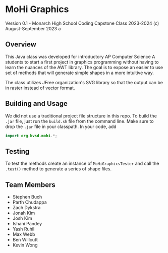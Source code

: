 # MoHi Graphics

Version 0.1 - Monarch High School Coding Capstone Class 2023-2024
(c) August-September 2023
a
## Overview
This Java class was developed for introductory AP Computer Science A students to start a first project in graphics programming without having to learn the nuances of the AWT library. The goal is to expose an easier to use set of methods that will generate simple shapes in a more intuitive way. 

The class utilizes JFree organization's SVG library so that the output can be in raster instead of vector format.

## Building and Usage
We did not use a traditional project file structure in this repo. 
To build the `.jar` file, just run the `build.sh` file from the command line.
Make sure to drop the `.jar` file in your classpath.
In your code, add
```java
import org.bvsd.mohi.*;
```
## Testing
To test the methods create an instance of `MoHiGraphicsTester` and call the `.test()` method to generate a series of shape files.

## Team Members
- Stephen Buch
- Parth Chudappa
- Zach Dykstra
- Jonah Kim
- Josh Kim
- Ishani Pandey
- Yash Ruhil
- Max Webb
- Ben Willcutt
- Kevin Wong